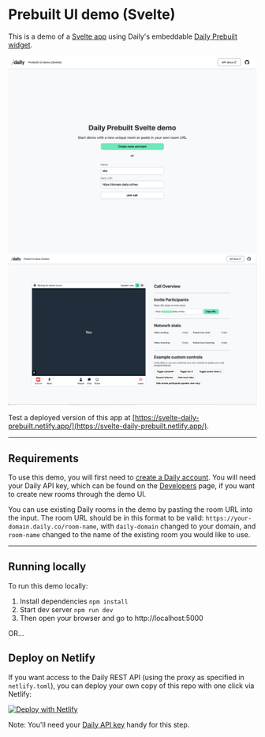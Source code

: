 # Prebuilt UI demo (Svelte)

This is a demo of a [Svelte app](https://svelte.dev/) using Daily's embeddable [Daily Prebuilt widget](https://www.daily.co/prebuilt).

<img src="./svelte-home.png" alt="home screen">
<img src="./svelte-call.png" alt="call screen">

Test a deployed version of this app at [https://svelte-daily-prebuilt.netlify.app/](https://svelte-daily-prebuilt.netlify.app/).

---

## Requirements

To use this demo, you will first need to [create a Daily account](https://dashboard.daily.co/signup). You will need your Daily API key, which can be found on the [Developers](https://dashboard.daily.co/developers) page, if you want to create new rooms through the demo UI.

You can use existing Daily rooms in the demo by pasting the room URL into the input. The room URL should be in this format to be valid: `https://your-domain.daily.co/room-name`, with `daily-domain` changed to your domain, and `room-name` changed to the name of the existing room you would like to use.

---

## Running locally

To run this demo locally:

1. Install dependencies `npm install`
2. Start dev server `npm run dev`
3. Then open your browser and go to http://localhost:5000

OR...

## Deploy on Netlify

If you want access to the Daily REST API (using the proxy as specified in `netlify.toml`), you can deploy your own copy of this repo with one click via Netlify:

[![Deploy with Netlify](https://www.netlify.com/img/deploy/button.svg)](https://app.netlify.com/start/deploy?repository=https://github.com/daily-demos/svelte-daily-prebuilt)

Note: You'll need your [Daily API key](https://dashboard.daily.co/developers) handy for this step.
